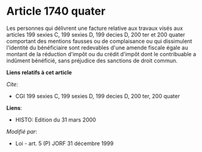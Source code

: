 # Article 1740 quater

Les personnes qui délivrent une facture relative aux travaux visés aux articles 199 sexies C, 199 sexies D, 199 decies D, 200
ter et 200 quater comportant des mentions fausses ou de complaisance ou qui dissimulent l'identité du bénéficiaire sont
redevables d'une amende fiscale égale au montant de la réduction d'impôt ou du crédit d'impôt dont le contribuable a indûment
bénéficié, sans préjudice des sanctions de droit commun.

**Liens relatifs à cet article**

_Cite_:

  - CGI 199 sexies C, 199 sexies D, 199 decies D, 200 ter, 200 quater

**Liens**:

  - HISTO: Edition du 31 mars 2000

_Modifié par_:

  - Loi - art. 5 (P) JORF 31 décembre 1999
